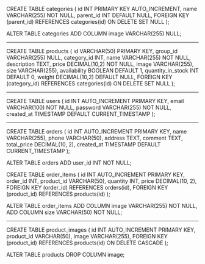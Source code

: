 CREATE TABLE categories (
id INT PRIMARY KEY AUTO_INCREMENT,
name VARCHAR(255) NOT NULL,
parent_id INT DEFAULT NULL,
FOREIGN KEY (parent_id) REFERENCES categories(id) ON DELETE SET NULL
);

ALTER TABLE categories ADD COLUMN image VARCHAR(255) NULL;

---

CREATE TABLE products (
id VARCHAR(50) PRIMARY KEY,
group_id VARCHAR(255) NULL,
category_id INT,
name VARCHAR(255) NOT NULL,
description TEXT,
price DECIMAL(10,2) NOT NULL,
image VARCHAR(255),
size VARCHAR(255),
availability BOOLEAN DEFAULT 1,
quantity_in_stock INT DEFAULT 0,
weight DECIMAL(10,2) DEFAULT NULL,
FOREIGN KEY (category_id) REFERENCES categories(id) ON DELETE SET NULL
);

---

CREATE TABLE users (
id INT AUTO_INCREMENT PRIMARY KEY,
email VARCHAR(100) NOT NULL,
password VARCHAR(255) NOT NULL,
created_at TIMESTAMP DEFAULT CURRENT_TIMESTAMP
);

---

CREATE TABLE orders (
id INT AUTO_INCREMENT PRIMARY KEY,
name VARCHAR(255),
phone VARCHAR(50),
address TEXT,
comment TEXT,
total_price DECIMAL(10, 2),
created_at TIMESTAMP DEFAULT CURRENT_TIMESTAMP
);

ALTER TABLE orders ADD user_id INT NOT NULL;

CREATE TABLE order_items (
id INT AUTO_INCREMENT PRIMARY KEY,
order_id INT,
product_id VARCHAR(50),
quantity INT,
price DECIMAL(10, 2),
FOREIGN KEY (order_id) REFERENCES orders(id),
FOREIGN KEY (product_id) REFERENCES products(id)
);

ALTER TABLE order_items
ADD COLUMN image VARCHAR(255) NOT NULL,
ADD COLUMN size VARCHAR(50) NOT NULL;

---

CREATE TABLE product_images (
id INT AUTO_INCREMENT PRIMARY KEY,
product_id VARCHAR(50),
image VARCHAR(255),
FOREIGN KEY (product_id) REFERENCES products(id) ON DELETE CASCADE
);

ALTER TABLE products DROP COLUMN image;
